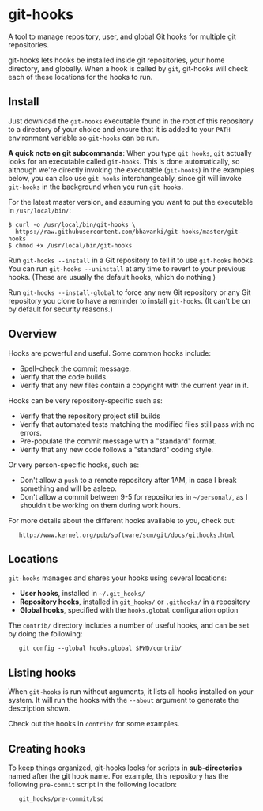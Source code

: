 # git-hooks

A tool to manage repository, user, and global Git hooks for multiple git repositories.

git-hooks lets hooks be installed inside git repositories, your home directory, and globally.
When a hook is called by `git`, git-hooks will check each of these locations for the hooks to run.


## Install

Just download the `git-hooks` executable found in the root of this repository to a directory of your
choice and ensure that it is added to your `PATH` environment variable so `git-hooks` can be run.

**A quick note on git subcommands**: When you type `git hooks`, `git` actually looks for an
executable called `git-hooks`. This is done automatically, so although we're directly invoking
the executable (`git-hooks`) in the examples below, you can also use `git hooks` interchangeably,
since git will invoke `git-hooks` in the background when you run `git hooks`.

For the latest master version, and assuming you want to put the executable in `/usr/local/bin/`:
```
$ curl -o /usr/local/bin/git-hooks \
  https://raw.githubusercontent.com/bhavanki/git-hooks/master/git-hooks
$ chmod +x /usr/local/bin/git-hooks
```

Run `git-hooks --install` in a Git repository to tell it to use `git-hooks` hooks.  You can run
`git-hooks --uninstall` at any time to revert to your previous hooks. (These are usually the
default hooks, which do nothing.)

Run `git-hooks --install-global` to force any new Git repository or any Git repository you clone
to have a reminder to install `git-hooks`. (It can't be on by default for security reasons.)


## Overview

Hooks are powerful and useful.  Some common hooks include:

- Spell-check the commit message.
- Verify that the code builds.
- Verify that any new files contain a copyright with the current year in it.

Hooks can be very repository-specific such as:

- Verify that the repository project still builds
- Verify that automated tests matching the modified files still pass with no errors.
- Pre-populate the commit message with a "standard" format.
- Verify that any new code follows a "standard" coding style.

Or very person-specific hooks, such as:

- Don't allow a `push` to a remote repository after 1AM, in case I break something
  and will be asleep.
- Don't allow a commit between 9-5 for repositories in `~/personal/`, as I shouldn't be
  working on them during work hours.

For more details about the different hooks available to you, check out:

	   http://www.kernel.org/pub/software/scm/git/docs/githooks.html


## Locations

`git-hooks` manages and shares your hooks using several locations:

 - **User hooks**, installed in `~/.git_hooks/`
 - **Repository hooks**, installed in `git_hooks/` or `.githooks/` in a repository
 - **Global hooks**, specified with the `hooks.global` configuration option

The `contrib/` directory includes a number of useful hooks, and can be set by doing the following:

	   git config --global hooks.global $PWD/contrib/


## Listing hooks

When `git-hooks` is run without arguments, it lists all hooks installed on your system. It will
run the hooks with the `--about` argument to generate the description shown.

Check out the hooks in `contrib/` for some examples.


## Creating hooks

To keep things organized, git-hooks looks for scripts in **sub-directories** named after the git hook name. For example, this repository has the following `pre-commit` script in the following location:

	   git_hooks/pre-commit/bsd
